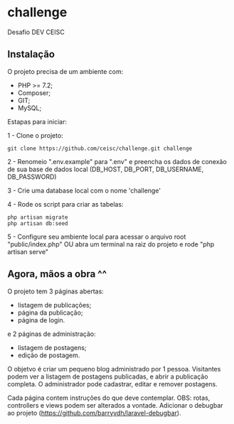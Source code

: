 # challenge
Desafio DEV CEISC

## Instalação

O projeto precisa de um ambiente com:
 - PHP >= 7.2;
 - Composer;
 - GIT;
 - MySQL;

Estapas para iniciar:

1 - Clone o projeto:
```shell
git clone https://github.com/ceisc/challenge.git challenge
```
2 - Renomeio ".env.example" para ".env" e preencha os dados de conexão de sua base de dados local (DB_HOST, DB_PORT, DB_USERNAME, DB_PASSWORD)

3 - Crie uma database local com o nome 'challenge'

4 - Rode os script para criar as tabelas:
```shell
php artisan migrate
php artisan db:seed
```
5 - Configure seu ambiente local para acessar o arquivo root "public/index.php" OU abra um terminal na raiz do projeto e rode "php artisan serve"

## Agora, mãos a obra ^^

O projeto tem 3 páginas abertas:
 - listagem de publicações;
 - página da publicação;
 - página de login.

e 2 páginas de administração:
 - listagem de postagens;
 - edição de postagem.

O objetvo é criar um pequeno blog administrado por 1 pessoa.
Visitantes podem ver a listagem de postagens publicadas, e abrir a publicação completa.
O administrador pode cadastrar, editar e remover postagens.

Cada página contem instruções do que deve contemplar. OBS: rotas, controllers e views podem ser alterados a vontade.
Adicionar o debugbar ao projeto (https://github.com/barryvdh/laravel-debugbar).
